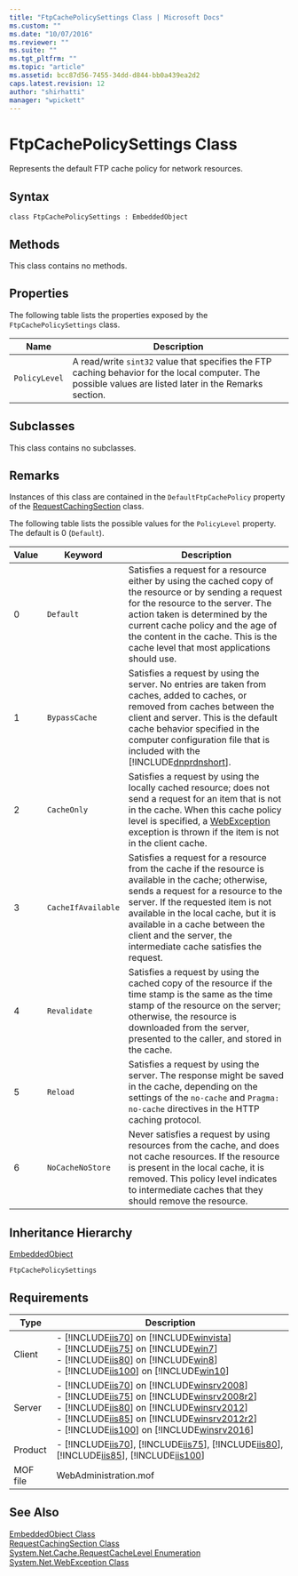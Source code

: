 ```yaml
---
title: "FtpCachePolicySettings Class | Microsoft Docs"
ms.custom: ""
ms.date: "10/07/2016"
ms.reviewer: ""
ms.suite: ""
ms.tgt_pltfrm: ""
ms.topic: "article"
ms.assetid: bcc87d56-7455-34dd-d844-bb0a439ea2d2
caps.latest.revision: 12
author: "shirhatti"
manager: "wpickett"
---
```

# FtpCachePolicySettings Class
Represents the default FTP cache policy for network resources.  
  
## Syntax  
  
```vbs  
class FtpCachePolicySettings : EmbeddedObject  
```  
  
## Methods  
 This class contains no methods.  
  
## Properties  
 The following table lists the properties exposed by the `FtpCachePolicySettings` class.  
  
|Name|Description|  
|----------|-----------------|  
|`PolicyLevel`|A read/write `sint32` value that specifies the FTP caching behavior for the local computer. The possible values are listed later in the Remarks section.|  
  
## Subclasses  
 This class contains no subclasses.  
  
## Remarks  
 Instances of this class are contained in the `DefaultFtpCachePolicy` property of the [RequestCachingSection](../../reference/admin/requestcachingsection-class.md) class.  
  
 The following table lists the possible values for the `PolicyLevel` property. The default is 0 (`Default`).  
  
|Value|Keyword|Description|  
|-----------|-------------|-----------------|  
|0|`Default`|Satisfies a request for a resource either by using the cached copy of the resource or by sending a request for the resource to the server. The action taken is determined by the current cache policy and the age of the content in the cache. This is the cache level that most applications should use.|  
|1|`BypassCache`|Satisfies a request by using the server. No entries are taken from caches, added to caches, or removed from caches between the client and server. This is the default cache behavior specified in the computer configuration file that is included with the [!INCLUDE[dnprdnshort](../../reference/admin/includes/dnprdnshort-md.md)].|  
|2|`CacheOnly`|Satisfies a request by using the locally cached resource; does not send a request for an item that is not in the cache. When this cache policy level is specified, a [WebException](http://go.microsoft.com/fwlink/?LinkId=67062) exception is thrown if the item is not in the client cache.|  
|3|`CacheIfAvailable`|Satisfies a request for a resource from the cache if the resource is available in the cache; otherwise, sends a request for a resource to the server. If the requested item is not available in the local cache, but it is available in a cache between the client and the server, the intermediate cache satisfies the request.|  
|4|`Revalidate`|Satisfies a request by using the cached copy of the resource if the time stamp is the same as the time stamp of the resource on the server; otherwise, the resource is downloaded from the server, presented to the caller, and stored in the cache.|  
|5|`Reload`|Satisfies a request by using the server. The response might be saved in the cache, depending on the settings of the `no-cache` and `Pragma: no-cache` directives in the HTTP caching protocol.|  
|6|`NoCacheNoStore`|Never satisfies a request by using resources from the cache, and does not cache resources. If the resource is present in the local cache, it is removed. This policy level indicates to intermediate caches that they should remove the resource.|  
  
## Inheritance Hierarchy  
 [EmbeddedObject](../../reference/admin/embeddedobject-class1.md)  
  
 `FtpCachePolicySettings`  
  
## Requirements  
  
|Type|Description|  
|----------|-----------------|  
|Client|-   [!INCLUDE[iis70](../../reference/admin/includes/iis70-md.md)] on [!INCLUDE[winvista](../../reference/admin/includes/winvista-md.md)]<br />-   [!INCLUDE[iis75](../../reference/admin/includes/iis75-md.md)] on [!INCLUDE[win7](../../reference/admin/includes/win7-md.md)]<br />-   [!INCLUDE[iis80](../../reference/admin/includes/iis80-md.md)] on [!INCLUDE[win8](../../reference/admin/includes/win8-md.md)]<br />-   [!INCLUDE[iis100](../../reference/admin/includes/iis100-md.md)] on [!INCLUDE[win10](../../reference/admin/includes/win10-md.md)]|  
|Server|-   [!INCLUDE[iis70](../../reference/admin/includes/iis70-md.md)] on [!INCLUDE[winsrv2008](../../reference/admin/includes/winsrv2008-md.md)]<br />-   [!INCLUDE[iis75](../../reference/admin/includes/iis75-md.md)] on [!INCLUDE[winsrv2008r2](../../reference/admin/includes/winsrv2008r2-md.md)]<br />-   [!INCLUDE[iis80](../../reference/admin/includes/iis80-md.md)] on [!INCLUDE[winsrv2012](../../reference/admin/includes/winsrv2012-md.md)]<br />-   [!INCLUDE[iis85](../../reference/admin/includes/iis85-md.md)] on [!INCLUDE[winsrv2012r2](../../reference/admin/includes/winsrv2012r2-md.md)]<br />-   [!INCLUDE[iis100](../../reference/admin/includes/iis100-md.md)] on [!INCLUDE[winsrv2016](../../reference/admin/includes/winsrv2016-md.md)]|  
|Product|-   [!INCLUDE[iis70](../../reference/admin/includes/iis70-md.md)], [!INCLUDE[iis75](../../reference/admin/includes/iis75-md.md)], [!INCLUDE[iis80](../../reference/admin/includes/iis80-md.md)], [!INCLUDE[iis85](../../reference/admin/includes/iis85-md.md)], [!INCLUDE[iis100](../../reference/admin/includes/iis100-md.md)]|  
|MOF file|WebAdministration.mof|  
  
## See Also  
 [EmbeddedObject Class](../../reference/admin/embeddedobject-class1.md)   
 [RequestCachingSection Class](../../reference/admin/requestcachingsection-class.md)   
 [System.Net.Cache.RequestCacheLevel Enumeration](http://go.microsoft.com/fwlink/?LinkId=70921)   
 [System.Net.WebException Class](http://go.microsoft.com/fwlink/?LinkId=67062)